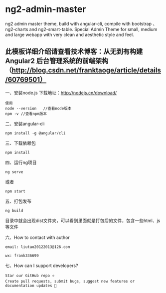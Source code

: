 # ng2-admin-master
ng2 admin master theme, build with angular-cli, compile with bootstrap 、ng2-charts and ng2-smart-table.
Special Admin Theme for small, medium and large webapp with very clean and aesthetic style and feel.

## 此模板详细介绍请查看技术博客：从无到有构建Angular2 后台管理系统的前端架构（http://blog.csdn.net/franktaoge/article/details/60769501）
一、安装node.js
下载地址：http://nodejs.cn/download/

```
使用
node --version   //查看node版本
npm -v //查看npm版本
```
二、安装angular-cli

```
npm install -g @angular/cli
```
三、下载依赖包

```
npm install
```
四、运行ng项目

```
ng serve
```

或者

```
npm start
```
五、打包发布

```
ng build
```

目录中就会出现dist文件夹，可以看到里面就是打包后的文件，包含一些html、js等文件

六、How to contact with author


```
email: liutao20122013@126.com

wx: frank336699
```
七、How can I support developers?


```
Star our GitHub repo ⭐️
Create pull requests, submit bugs, suggest new features or documentation updates 🔧
```






